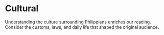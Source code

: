 # Cultural

Understanding the culture surrounding Philippians enriches our reading. Consider the customs, laws, and daily life that shaped the original audience.

